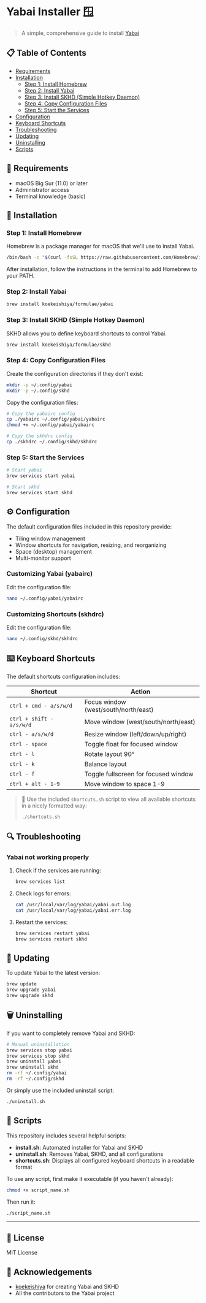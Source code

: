 # Yabai Installer 🪟

> A simple, comprehensive guide to install [Yabai](https://github.com/koekeishiya/yabai)

## 📋 Table of Contents
- [Requirements](#requirements)
- [Installation](#installation)
  - [Step 1: Install Homebrew](#step-1-install-homebrew)
  - [Step 2: Install Yabai](#step-2-install-yabai)
  - [Step 3: Install SKHD (Simple Hotkey Daemon)](#step-3-install-skhd)
  - [Step 4: Copy Configuration Files](#step-4-copy-configuration-files)
  - [Step 5: Start the Services](#step-5-start-the-services)
- [Configuration](#configuration)
- [Keyboard Shortcuts](#keyboard-shortcuts)
- [Troubleshooting](#troubleshooting)
- [Updating](#updating)
- [Uninstalling](#uninstalling)
- [Scripts](#scripts)

## 🔧 Requirements
- macOS Big Sur (11.0) or later
- Administrator access
- Terminal knowledge (basic)

## 🚀 Installation

### Step 1: Install Homebrew
Homebrew is a package manager for macOS that we'll use to install Yabai.

```bash
/bin/bash -c "$(curl -fsSL https://raw.githubusercontent.com/Homebrew/install/HEAD/install.sh)"
```

After installation, follow the instructions in the terminal to add Homebrew to your PATH.

### Step 2: Install Yabai

```bash
brew install koekeishiya/formulae/yabai
```

### Step 3: Install SKHD (Simple Hotkey Daemon)
SKHD allows you to define keyboard shortcuts to control Yabai.

```bash
brew install koekeishiya/formulae/skhd
```

### Step 4: Copy Configuration Files
Create the configuration directories if they don't exist:

```bash
mkdir -p ~/.config/yabai
mkdir -p ~/.config/skhd
```

Copy the configuration files:

```bash
# Copy the yabairc config
cp ./yabairc ~/.config/yabai/yabairc
chmod +x ~/.config/yabai/yabairc

# Copy the skhdrc config
cp ./skhdrc ~/.config/skhd/skhdrc
```

### Step 5: Start the Services

```bash
# Start yabai
brew services start yabai

# Start skhd
brew services start skhd
```

## ⚙️ Configuration
The default configuration files included in this repository provide:

- Tiling window management
- Window shortcuts for navigation, resizing, and reorganizing
- Space (desktop) management
- Multi-monitor support

### Customizing Yabai (yabairc)
Edit the configuration file:
```bash
nano ~/.config/yabai/yabairc
```

### Customizing Shortcuts (skhdrc)
Edit the configuration file:
```bash
nano ~/.config/skhd/skhdrc
```

## ⌨️ Keyboard Shortcuts
The default shortcuts configuration includes:

| Shortcut | Action |
|----------|--------|
| `ctrl + cmd - a/s/w/d` | Focus window (west/south/north/east) |
| `ctrl + shift - a/s/w/d` | Move window (west/south/north/east) |
| `ctrl - a/s/w/d` | Resize window (left/down/up/right) |
| `ctrl - space` | Toggle float for focused window |
| `ctrl - l` | Rotate layout 90° |
| `ctrl - k` | Balance layout |
| `ctrl - f` | Toggle fullscreen for focused window |
| `ctrl + alt - 1-9` | Move window to space 1-9 |

> 📝 Use the included `shortcuts.sh` script to view all available shortcuts in a nicely formatted way:
> ```bash
> ./shortcuts.sh
> ```

## 🔍 Troubleshooting

### Yabai not working properly
1. Check if the services are running:
   ```bash
   brew services list
   ```

2. Check logs for errors:
   ```bash
   cat /usr/local/var/log/yabai/yabai.out.log
   cat /usr/local/var/log/yabai/yabai.err.log
   ```

3. Restart the services:
   ```bash
   brew services restart yabai
   brew services restart skhd
   ```

## 🔄 Updating

To update Yabai to the latest version:

```bash
brew update
brew upgrade yabai
brew upgrade skhd
```

## 🗑️ Uninstalling

If you want to completely remove Yabai and SKHD:

```bash
# Manual uninstallation
brew services stop yabai
brew services stop skhd
brew uninstall yabai
brew uninstall skhd
rm -rf ~/.config/yabai
rm -rf ~/.config/skhd
```

Or simply use the included uninstall script:

```bash
./uninstall.sh
```

## 📜 Scripts

This repository includes several helpful scripts:

- **install.sh**: Automated installer for Yabai and SKHD
- **uninstall.sh**: Removes Yabai, SKHD, and all configurations
- **shortcuts.sh**: Displays all configured keyboard shortcuts in a readable format

To use any script, first make it executable (if you haven't already):

```bash
chmod +x script_name.sh
```

Then run it:

```bash
./script_name.sh
```

---

## 📝 License
MIT License

## 🙏 Acknowledgements
- [koekeishiya](https://github.com/koekeishiya) for creating Yabai and SKHD
- All the contributors to the Yabai project 